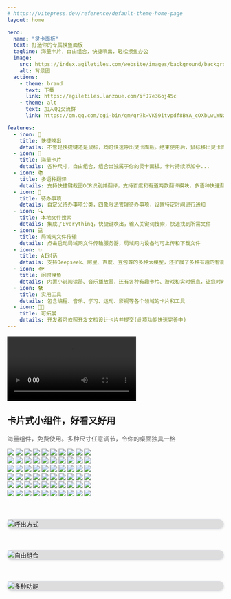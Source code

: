```yaml
---
# https://vitepress.dev/reference/default-theme-home-page
layout: home

hero:
  name: "灵卡面板"
  text: 打造你的专属摸鱼面板
  tagline: 海量卡片，自由组合，快捷唤出，轻松摸鱼办公
  image:
    src: https://index.agiletiles.com/website/images/background/background.png
    alt: 背景图
  actions:
    - theme: brand
      text: 下载
      link: https://agiletiles.lanzoue.com/ifJ7e36oj45c
    - theme: alt
      text: 加入QQ交流群
      link: https://qm.qq.com/cgi-bin/qm/qr?k=VK59itvpdf8BYA_cOXbLwLWNz9XqUuww&jump_from=webapi&authKey=86SEXINZcwHSIdaoXlSJJdQx5wvnoG+rJPMfXUSjL9ojBejru2M3IHNdS/Svn91m

features:
  - icon: 🚀
    title: 快捷唤出
    details: 不管是快捷键还是鼠标，均可快速呼出灵卡面板。结束使用后，鼠标移出灵卡面板即可自动隐藏
  - icon: 🧩
    title: 海量卡片
    details: 各种尺寸，自由组合，组合出独属于你的灵卡面板。卡片持续添加中...
  - icon: 📚
    title: 多语种翻译
    details: 支持快捷键截图OCR识别并翻译，支持百度和有道两款翻译模块，多语种快速翻译，是您的好助手好搭档
  - icon: 📝
    title: 待办事项
    details: 自定义待办事项分类，四象限法管理待办事项，设置特定时间进行通知
  - icon: 🔍
    title: 本地文件搜索
    details: 集成了Everything，快捷键唤出，输入关键词搜索，快速找到所需文件
  - icon: 💻
    title: 局域网文件传输
    details: 点击启动局域网文件传输服务器，局域网内设备均可上传和下载文件
  - icon: ✨
    title: AI对话
    details: 支持Deepseek、阿里、百度、豆包等的多种大模型，还扩展了多种有趣的智能体供您体验
  - icon: 🐟
    title: 闲时摸鱼
    details: 内置小说阅读器、音乐播放器，还有各种有趣卡片、游戏和实时信息，让您时时刻刻轻松摸鱼
  - icon: 🛠
    title: 实用工具
    details: 包含编程、音乐、学习、运动、影视等各个领域的卡片和工具
  - icon: 🧑‍💻
    title: 可拓展
    details: 开发者可依照开发文档设计卡片并提交(此项功能快速完善中)
---
```


<!-- 在你的 index.md 文件中 -->
<div class="plyr-video" style="margin-top: 15px;">
  <video
    id="player"
    playsinline
    controls
    data-poster="https://index.agiletiles.com/website/video/agiletiles-promotional-video-1080p.jpg"
    class="plyr-video"
  >
    <source src="https://index.agiletiles.com/website/video/agiletiles-promotional-video-1080p.mp4" type="video/mp4" />
  </video>
</div>
<!------------ 主页卡片滚动 ------------>
<section class="home-widget">
    <div class="home-widget-title ac"><span class="home-title"
            style="visibility: visible; opacity: 1; transform: matrix3d(1, 0, 0, 0, 0, 1, 0, 0, 0, 0, 1, 0, 0, 0, 0, 1); transition: all, opacity 0.8s cubic-bezier(0.5, 0, 0, 1) 0.065s, transform 0.8s cubic-bezier(0.5, 0, 0, 1) 0.065s;"
            scroll-reveal="{ origin: 'top', delay: 65 }">
            <h1>卡片式小组件，好看又好用</h1><em style="background-color:#ffdd12;" class="title-bg"
               ></em>
        </span>
        <p style="color: rgb(96, 96, 98); visibility: visible; opacity: 1; transform: matrix3d(1, 0, 0, 0, 0, 1, 0, 0, 0, 0, 1, 0, 0, 0, 0, 1); transition: all, opacity 0.8s cubic-bezier(0.5, 0, 0, 1) 0.065s, transform 0.8s cubic-bezier(0.5, 0, 0, 1) 0.065s;"
            scroll-reveal="{ origin: 'bottom', delay: 65 }">
            海量组件，免费使用。多种尺寸任意调节，令你的桌面独具一格
        </p>
    </div>
    <div class="ac">
        <div class="home-widget-list">
            <div class="vue3-marquee horizontal"
                style="--duration: 20s; --delay: 0s; --direction: normal; --pauseOnHover: running; --pauseOnClick: running; --pauseAnimation: running; --loops: infinite; --gradient-color: rgba(255, 255, 255, 1), rgba(255, 255, 255, 0); --gradient-length: 200px; --min-width: 100%; --min-height: auto; --orientation: scrollX;">
                <div class="transparent-overlay" aria-hidden="true"></div>
                <div class="marquee">
                    <img src="https://index.agiletiles.com/website/images/card/light/CalendarCard_4_2.png">
                    <img src="https://index.agiletiles.com/website/images/card/light/CountdownDayCard_2_2.png">
                    <img src="https://index.agiletiles.com/website/images/card/light/TimeProgressCard_4_2.png">
                    <img src="https://index.agiletiles.com/website/images/card/light/FoodCard_2_2.png">
                    <img src="https://index.agiletiles.com/website/images/card/light/AnswerCard_2_2.png">
                    <img src="https://index.agiletiles.com/website/images/card/light/CalendarCard_4_2.png">
                    <img src="https://index.agiletiles.com/website/images/card/light/CountdownDayCard_2_2.png">
                    <img src="https://index.agiletiles.com/website/images/card/light/TimeProgressCard_4_2.png">
                    <img src="https://index.agiletiles.com/website/images/card/light/FoodCard_2_2.png">
                    <img src="https://index.agiletiles.com/website/images/card/light/AnswerCard_2_2.png">
                </div>
                <div aria-hidden="true" class="marquee">
                    <img src="https://index.agiletiles.com/website/images/card/light/CalendarCard_4_2.png">
                    <img src="https://index.agiletiles.com/website/images/card/light/CountdownDayCard_2_2.png">
                    <img src="https://index.agiletiles.com/website/images/card/light/TimeProgressCard_4_2.png">
                    <img src="https://index.agiletiles.com/website/images/card/light/FoodCard_2_2.png">
                    <img src="https://index.agiletiles.com/website/images/card/light/AnswerCard_2_2.png">
                    <img src="https://index.agiletiles.com/website/images/card/light/CalendarCard_4_2.png">
                    <img src="https://index.agiletiles.com/website/images/card/light/CountdownDayCard_2_2.png">
                    <img src="https://index.agiletiles.com/website/images/card/light/TimeProgressCard_4_2.png">
                    <img src="https://index.agiletiles.com/website/images/card/light/FoodCard_2_2.png">
                    <img src="https://index.agiletiles.com/website/images/card/light/AnswerCard_2_2.png">
                </div>
            </div>
            <div class="vue3-marquee horizontal"
                style="--duration: 20s; --delay: 0s; --direction: reverse; --pauseOnHover: running; --pauseOnClick: running; --pauseAnimation: running; --loops: infinite; --gradient-color: rgba(255, 255, 255, 1), rgba(255, 255, 255, 0); --gradient-length: 200px; --min-width: 100%; --min-height: auto; --orientation: scrollX;">
                <div class="transparent-overlay" aria-hidden="true"></div>
                <div class="marquee">
                    <img src="https://index.agiletiles.com/website/images/card/light/WeatherCard_6_2.png">
                    <img src="https://index.agiletiles.com/website/images/card/light/DiscClockCard_2_2.png">
                    <img src="https://index.agiletiles.com/website/images/card/light/LcdTimeCard_2_1.png">
                    <img src="https://index.agiletiles.com/website/images/card/light/PoemCard_2_2.png">
                    <img src="https://index.agiletiles.com/website/images/card/light/CalendarCard_3_3.png">
                    <img src="https://index.agiletiles.com/website/images/card/light/WeatherCard_6_2.png">
                    <img src="https://index.agiletiles.com/website/images/card/light/DiscClockCard_2_2.png">
                    <img src="https://index.agiletiles.com/website/images/card/light/LcdTimeCard_2_1.png">
                    <img src="https://index.agiletiles.com/website/images/card/light/PoemCard_2_2.png">
                    <img src="https://index.agiletiles.com/website/images/card/light/CalendarCard_3_3.png">
                </div>
                <div aria-hidden="true" class="marquee">
                    <img src="https://index.agiletiles.com/website/images/card/light/WeatherCard_6_2.png">
                    <img src="https://index.agiletiles.com/website/images/card/light/DiscClockCard_2_2.png">
                    <img src="https://index.agiletiles.com/website/images/card/light/LcdTimeCard_2_1.png">
                    <img src="https://index.agiletiles.com/website/images/card/light/PoemCard_2_2.png">
                    <img src="https://index.agiletiles.com/website/images/card/light/CalendarCard_3_3.png">
                    <img src="https://index.agiletiles.com/website/images/card/light/WeatherCard_6_2.png">
                    <img src="https://index.agiletiles.com/website/images/card/light/DiscClockCard_2_2.png">
                    <img src="https://index.agiletiles.com/website/images/card/light/LcdTimeCard_2_1.png">
                    <img src="https://index.agiletiles.com/website/images/card/light/PoemCard_2_2.png">
                    <img src="https://index.agiletiles.com/website/images/card/light/CalendarCard_3_3.png">
                </div>
            </div>
            <div class="vue3-marquee horizontal"
                style="--duration: 20s; --delay: 0s; --direction: normal; --pauseOnHover: running; --pauseOnClick: running; --pauseAnimation: running; --loops: infinite; --gradient-color: rgba(255, 255, 255, 1), rgba(255, 255, 255, 0); --gradient-length: 200px; --min-width: 100%; --min-height: auto; --orientation: scrollX;">
                <div class="transparent-overlay" aria-hidden="true"></div>
                <div class="marquee">
                    <img src="https://index.agiletiles.com/website/images/card/light/EnglishWordsCard_3_3.png">
                    <img src="https://index.agiletiles.com/website/images/card/light/CalendarCard_3_3.png">
                    <img src="https://index.agiletiles.com/website/images/card/light/WoodenFishCard_2_2.png">
                    <img src="https://index.agiletiles.com/website/images/card/light/SayMoneyCard_2_2.png">
                    <img src="https://index.agiletiles.com/website/images/card/light/DrinkingCard_2_2.png">
                    <img src="https://index.agiletiles.com/website/images/card/light/EnglishWordsCard_3_3.png">
                    <img src="https://index.agiletiles.com/website/images/card/light/CalendarCard_3_3.png">
                    <img src="https://index.agiletiles.com/website/images/card/light/WoodenFishCard_2_2.png">
                    <img src="https://index.agiletiles.com/website/images/card/light/SayMoneyCard_2_2.png">
                    <img src="https://index.agiletiles.com/website/images/card/light/DrinkingCard_2_2.png">
                </div>
                <div aria-hidden="true" class="marquee">
                    <img src="https://index.agiletiles.com/website/images/card/light/EnglishWordsCard_3_3.png">
                    <img src="https://index.agiletiles.com/website/images/card/light/CalendarCard_3_3.png">
                    <img src="https://index.agiletiles.com/website/images/card/light/WoodenFishCard_2_2.png">
                    <img src="https://index.agiletiles.com/website/images/card/light/SayMoneyCard_2_2.png">
                    <img src="https://index.agiletiles.com/website/images/card/light/DrinkingCard_2_2.png">
                    <img src="https://index.agiletiles.com/website/images/card/light/EnglishWordsCard_3_3.png">
                    <img src="https://index.agiletiles.com/website/images/card/light/CalendarCard_3_3.png">
                    <img src="https://index.agiletiles.com/website/images/card/light/WoodenFishCard_2_2.png">
                    <img src="https://index.agiletiles.com/website/images/card/light/SayMoneyCard_2_2.png">
                    <img src="https://index.agiletiles.com/website/images/card/light/DrinkingCard_2_2.png">
                </div>
            </div>
        </div>
    </div>
</section>

<!------------ 呼出方式 ------------>
<section class="home-widget" style="margin-top: 50px; padding: 0; background: rgb(125 125 125 / 25%); border: 1px solid #d7dae2; border-radius: 20px; box-shadow: 0 2px 4px rgba(0, 0, 0, .12), 0 0 6px rgba(0, 0, 0, .04);">
    <img class="VPImage image-src" src="https://index.agiletiles.com/website/images/tutorial/tutorial_1.png" alt="呼出方式">
</section>

<!------------ 自由组合 ------------>
<section class="home-widget" style="margin-top: 50px; padding: 0; background: rgb(125 125 125 / 25%); border: 1px solid #d7dae2; border-radius: 20px; box-shadow: 0 2px 4px rgba(0, 0, 0, .12), 0 0 6px rgba(0, 0, 0, .04);">
    <img class="VPImage image-src" src="https://index.agiletiles.com/website/images/tutorial/tutorial_2.png" alt="自由组合">
</section>

<!------------ 多种功能 ------------>
<section class="home-widget" style="margin-top: 50px; padding: 0; background: rgb(125 125 125 / 25%); border: 1px solid #d7dae2; border-radius: 20px; box-shadow: 0 2px 4px rgba(0, 0, 0, .12), 0 0 6px rgba(0, 0, 0, .04);">
    <img class="VPImage image-src" src="https://index.agiletiles.com/website/images/tutorial/tutorial_3.png" alt="多种功能">
</section>

<script setup>
import { onMounted } from 'vue';
onMounted(() => {
  function updateCardTheme(isDark) {
    const theme = isDark ? 'dark' : 'light';
    document.querySelectorAll('.marquee img').forEach(img => {
      const src = img.getAttribute('src');
      if (src) {
        const newSrc = src.replace(/\/card\/(light|dark)\//, `/card/${theme}/`);
        img.setAttribute('src', newSrc);
      }
    })
  }
  updateCardTheme(document.documentElement.classList.contains('dark'));
  const observer = new MutationObserver(() => {
    updateCardTheme(document.documentElement.classList.contains('dark'));
  });
  observer.observe(document.documentElement, { attributes: true });
})
</script>